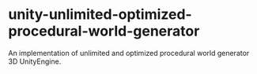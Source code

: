 # unity-unlimited-optimized-procedural-world-generator
An implementation of unlimited and optimized procedural world generator 3D UnityEngine.
